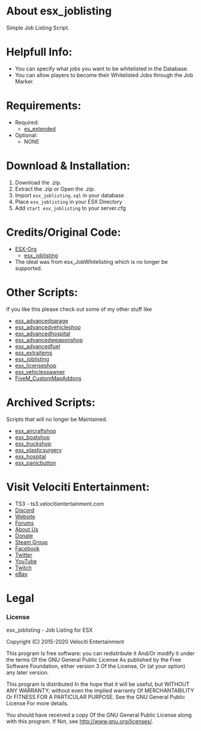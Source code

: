# About esx_joblisting

Simple Job Listing Script.

# Helpfull Info:
* You can specify what jobs you want to be whitelisted in the Database.
* You can allow players to become their Whitelisted Jobs through the Job Marker.

# Requirements:
* Required:
  * [es_extended](https://github.com/ESX-Org/es_extended)
* Optional:
  * NONE

# Download & Installation:
1) Download the .zip.
2) Extract the .zip or Open the .zip.
3) Import `esx_joblisting.sql` in your database
4) Place `esx_joblisting` in your ESX Directory
5) Add `start esx_joblisting` to your server.cfg

# Credits/Original Code:
* [ESX-Org](https://github.com/ESX-Org)
  * [esx_joblisting](https://github.com/StockholmCityRP/esx_extraitems)
* The ideal was from esx_JobWhitelisting which is no longer be supported.

# Other Scripts:
If you like this please check out some of my other stuff like
* [esx_advancedgarage](https://github.com/HumanTree92/esx_advancedgarage)
* [esx_advancedvehicleshop](https://github.com/HumanTree92/esx_advancedvehicleshop)
* [esx_advancedhospital](https://github.com/HumanTree92/esx_advancedhospital)
* [esx_advancedweaponshop](https://github.com/HumanTree92/esx_advancedweaponshop)
* [esx_advancedfuel](https://github.com/HumanTree92/esx_advancedfuel)
* [esx_extraitems](https://github.com/HumanTree92/esx_extraitems)
* [esx_joblisting](https://github.com/HumanTree92/esx_joblisting)
* [esx_licenseshop](https://github.com/HumanTree92/esx_licenseshop)
* [esx_vehiclespawner](https://github.com/HumanTree92/esx_vehiclespawner)
* [FiveM_CustomMapAddons](https://github.com/HumanTree92/FiveM_CustomMapAddons)

# Archived Scripts:
Scripts that will no longer be Maintained.
* [esx_aircraftshop](https://github.com/HumanTree92/esx_aircraftshop)
* [esx_boatshop](https://github.com/HumanTree92/esx_boatshop)
* [esx_truckshop](https://github.com/HumanTree92/esx_truckshop)
* [esx_plasticsurgery](https://github.com/HumanTree92/esx_plasticsurgery)
* [esx_hospital](https://github.com/HumanTree92/esx_hospital)
* [esx_panicbutton](https://github.com/HumanTree92/esx_panicbutton)

# Visit Velociti Entertainment:
* TS3 - ts3.velocitientertainment.com
* [Discord](http://discord.velocitientertainment.com)
* [Website](http://velocitientertainment.com/)
* [Forums](http://velocitientertainment.com/forum)
* [About Us](http://velocitientertainment.com/pc-gaming/)
* [Donate](http://velocitientertainment.com/donations/)
* [Steam Group](http://steamcommunity.com/groups/velocitientertainment)
* [Facebook](http://facebook.com/VelocitiEntertainment)
* [Twitter](http://twitter.com/VelocitiEnt)
* [YouTube](http://youtube.com/user/HumanTree92)
* [Twitch](http://twitch.tv/humantree92)
* [eBay](http://ebay.com/usr/humantree92)

# Legal
### License
esx_joblisting - Job Listing for ESX

Copyright (C) 2015-2020 Velociti Entertainment

This program Is free software: you can redistribute it And/Or modify it under the terms Of the GNU General Public License As published by the Free Software Foundation, either version 3 Of the License, Or (at your option) any later version.

This program Is distributed In the hope that it will be useful, but WITHOUT ANY WARRANTY; without even the implied warranty Of MERCHANTABILITY Or FITNESS FOR A PARTICULAR PURPOSE. See the GNU General Public License For more details.

You should have received a copy Of the GNU General Public License along with this program. If Not, see http://www.gnu.org/licenses/.
